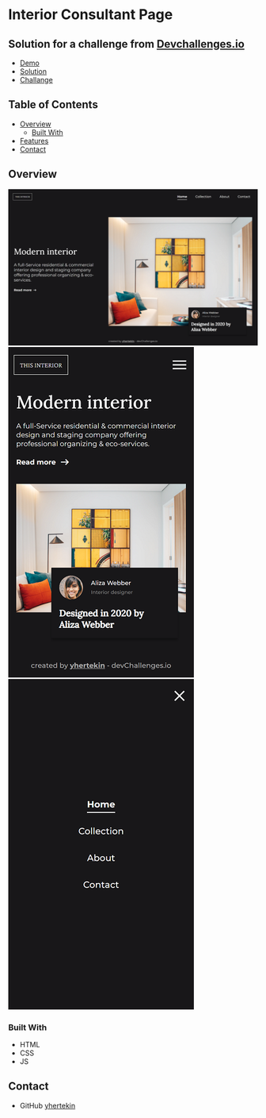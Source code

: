 # Interior Consultant Page

## Solution for a challenge from [Devchallenges.io](http://devchallenges.io)

- [Demo](https://blushing-sink.surge.sh/)
- [Solution](https://github.com/yhertekin/DevChallenges/tree/main/Responsive%20Web%20Developer/InteriorConsultant)
- [Challange](https://devchallenges.io/challenges/Jymh2b2FyebRTUljkNcb)

## Table of Contents

- [Overview](#overview)
  - [Built With](#built-with)
- [Features](#features)
- [Contact](#contact)

## Overview

![screenshot](./screenshots/desktop.png)
![screenshot](./screenshots/mobile.png)
![screenshot](./screenshots/mobile2.png)

### Built With

- HTML
- CSS
- JS

## Contact

- GitHub [yhertekin](https://github.com/yhertekin)
